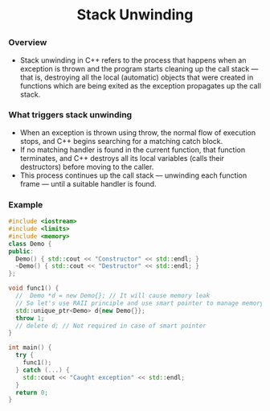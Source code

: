 <h1 style="text-align:center;">  Stack Unwinding </p>

### Overview

- Stack unwinding in C++ refers to the process that happens when an exception is thrown and the program starts cleaning up the call stack — that is, destroying all the local (automatic) objects that were created in functions which are being exited as the exception propagates up the call stack.

### What triggers stack unwinding

- When an exception is thrown using throw, the normal flow of execution stops, and C++ begins searching for a matching catch block.
- If no matching handler is found in the current function, that function terminates, and C++ destroys all its local variables (calls their destructors) before moving to the caller.
- This process continues up the call stack — unwinding each function frame — until a suitable handler is found.

### Example

```cpp
#include <iostream>
#include <limits>
#include <memory>
class Demo {
public:
  Demo() { std::cout << "Constructor" << std::endl; }
  ~Demo() { std::cout << "Destructor" << std::endl; }
};

void func1() {
  //  Demo *d = new Demo{}; // It will cause memory leak
  // So let's use RAII principle and use smart pointer to manage memory
  std::unique_ptr<Demo> d{new Demo{}};
  throw 1;
  // delete d; // Not required in case of smart pointer
}

int main() {
  try {
    func1();
  } catch (...) {
    std::cout << "Caught exception" << std::endl;
  }
  return 0;
}
```
